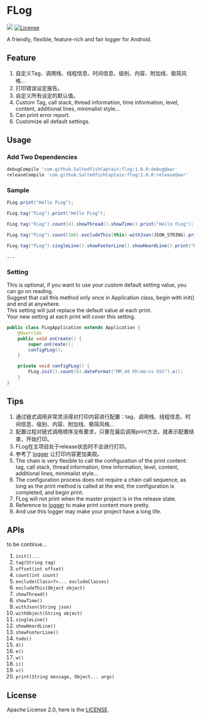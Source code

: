 # FLog
[![](https://img.shields.io/badge/Version-v1.0.0-green.svg)](https://github.com/SaltedfishCaptain/flog/releases/tag/1.0.0)
[![License](https://img.shields.io/badge/License-Apache%202.0-blue.svg)](https://github.com/SaltedfishCaptain/flog/blob/master/LICENSE)

A friendly, flexible, feature-rich and fair logger for Android.

## Feature
1. 自定义Tag、调用栈、线程信息、时间信息、级别、内容、附加线、极简风格...
2. 打印错误设定报告。
3. 自定义所有设定的默认值。
4. Custom Tag, call stack, thread information, time information, level, content, additional lines, minimalist style...
5. Can print error report.
6. Customize all default settings.

## Usage
### Add Two Dependencies
```groovy
debugCompile 'com.github.SaltedfishCaptain:flog:1.0.0:debug@aar'
releaseCompile 'com.github.SaltedfishCaptain:flog:1.0.0:release@aar'
```

### Sample
```java
FLog.print("Hello FLog");

FLog.tag("FLog").print("Hello FLog");

FLog.tag("FLog").count(4).showThread().showTime().print("Hello FLog");

FLog.tag("FLog").count(100).excludeThis(this).withJson(JSON_STRING).print("Hello FLog");

FLog.tag("FLog").singleLine().showFooterLine().showHeardLine().print("Hello FLog");

...
```

### Setting
This is optional, if you want to use your custom default setting value, you can go on reading.</br>
Suggest that call this method only once in Application class, begin with init() and end at anywhere.</br>
This setting will just replace the default value at each print.</br>
Your new setting at each print will cover this setting.
```java
public class FLogApplication extends Application {
    @Override
    public void onCreate() {
        super.onCreate();
        configFLog();
    }

    private void configFLog() {
        FLog.init().count(6).dateFormat("MM_dd hh:mm:ss SSS").v();
    }
}
```

## Tips
1. 通过链式调用非常灵活得对打印内容进行配置：tag、调用栈、线程信息、时间信息、级别、内容、附加线、极简风格...
2. 配置过程对链式调用顺序没有要求，只要在最后调用print方法，就表示配置结束，开始打印。
3. FLog在主项目处于release状态时不会进行打印。
4. 参考了 [logger](https://github.com/orhanobut/logger) 让打印内容更加美观。
5. The chain is very flexible to call the configuration of the print content: tag, call stack, thread information, time information, level, content, additional lines, minimalist style...
6. The configuration process does not require a chain call sequence, as long as the print method is called at the end, the configuration is completed, and begin print.
7. FLog will not print when the master project is in the release state.
8. Reference to [logger](https://github.com/orhanobut/logger) to make print content more pretty.
9. And use this logger may make your project have a long life.

## APIs
to be continue...

1. `init()...`
2. `tag(String tag)`
2. `offset(int offset)`
3. `count(int count)`
4. `exclude(Class<?>... excludeClasses)`
5. `excludeThis(Object object)`
6. `showThread()`
7. `showTime()`
8. `withJson(String json)`
9. `withObject(String object)`
10. `singleLine()`
11. `showHeardLine()`
12. `showFooterLine()`
13. `todo()`
14. `d()`
15. `e()`
16. `w()`
17. `i()`
18. `v()`
19. `print(String message, Object... args)`

## License
Apache License 2.0, here is the [LICENSE](https://github.com/SaltedfishCaptain/flog/blob/master/LICENSE).